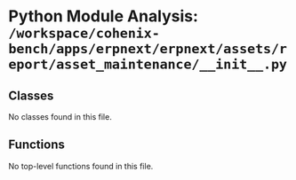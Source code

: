 # Python Module Analysis: `/workspace/cohenix-bench/apps/erpnext/erpnext/assets/report/asset_maintenance/__init__.py`

## Classes

No classes found in this file.


## Functions

No top-level functions found in this file.
